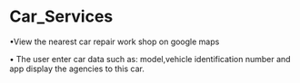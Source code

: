 # Car_Services

•View the nearest car repair work shop on google maps 

• The user enter car data such as: model,vehicle identification number and app display the agencies to this car.

